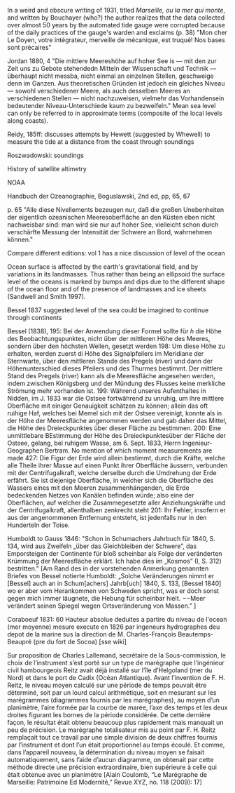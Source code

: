 In a weird and obscure writing of 1931, titled _Marseille, ou la mer qui monte_, and written by Bouchayer (who?) the author realizes that the data collected over almost 50 years by the automated tide gauge were corrupted because of the daily practices of the gauge's warden and exclaims (p. 38) "Mon cher Le Doyen, votre intégrateur, merveille de mécanique, est truqué! Nos bases sont précaires"

Jordan 1880, 4 "Die mittlere Meereshöhe auf hoher See is –– mit den zur Zeit uns zu Gebote stehendedn Mitteln der Wissenschaft und Technik –– überhaupt nicht messba, nicht einmal an einzelnen Stellen, geschweige denn im Ganzen. Aus theoretischen Gründen ist jedoch ein gleiches Niveau –– sowohl verschiedener Meere, als auch desselben Meeres an verschiedenen Stellen –– nicht nachzuweisen, vielmehr das Vorhandensein bedeutender Niveau-Unterschiede kaum zu bezweifeln." Mean sea level can only be referred to in approximate terms (composite of the local levels along coasts).

Reidy, 185ff: discusses attempts by Hewett (suggested by Whewell) to measure the tide at a distance from the coast through soundings

Roszwadowski: soundings

History of satellite altimetry

NOAA

Handbuch der Ozeanographie, Boguslawski, 2nd ed, pp, 65, 67

p. 65 "Alle diese Nivellements bezeugen nur, daß die großen Unebenheiten der eigentlich ozeanischen Meeresoberfläche an den Küsten eben nicht nachweisbar sind: man wird sie nur auf hoher See, vielleicht schon durch verschärfte Messung der Intensität der Schwere an Bord, wahrnehmen können."

Compare different editions: vol 1 has a nice discussion of level of the ocean

Ocean surface is affected by the earth's gravitational field, and by variations in its landmasses. Thus rather than being an ellipsoid the surface level of the oceans is marked by bumps and dips due to the different shape of the ocean floor and of the presence of landmasses and ice sheets (Sandwell and Smith 1997).

Bessel 1837 suggested level of the sea could be imagined to continue through continents

Bessel (1838), 195: Bei der Anwendung dieser Formel sollte für _h_ die Höhe des Beobachtungspunktes, nicht über der mittleren Höhe des Meeres, sondern über den höchsten Wellen, gesetzt werden
198: Um diese Höhe zu erhalten, werden zuerst di Höhe des Signalpfeilers im Meridiane der Sternwarte, über den mittleren Stande des Pregels (river) und dann der Höhenunterschied dieses Pfeilers und des Thurmes bestimmt. Der mittlere Stand des Pregels (river) kann als die Meeresfläche angesehen werden, indem zwischen Königsberg und der Mündung des Flusses keine merkliche Strömung mehr vorhanden ist.
199: Während unseres Aufenthaltes in Nidden, im J. 1833 war die Ostsee fortwährend zu unruhig, um ihre mittlere Oberfläche mit einiger Genauigkeit schätzen zu können; allein das oft ruihige Haf, welches bei Memel sich mit der Ostsee vereinigt, konnte als in der Höhe der Meeresfläche angenommen werden und gab daher das Mittel, die Höhe des Dreieckpunktes über dieser Fläche zu bestimmen.
200: Eine unmittlebare BEstimmung der Höhe des Dreieckpunktesüber der Fläche der Ostsee, gelang, bei ruhigem Wasse, am 6. Sept. 1833, Herrn Ingenieur-Geographen Bertram.
No mention of which moment measurements are made
427: Die Figur der Erde wird allein bestimmt, durch die Kräfte, welche alle Theile ihrer Masse auf einen Punkt ihrer Oberfläche äussern, verbunden mit der Centrifugalkraft, welche derselbe durch die Umdrehung der Erde erfährt. Sie ist diejenige Oberfläche, in welcher sich die Oberfläche des Wassers eines mit den Meeren zusammenhängenden, die Erde bedeckenden Netzes von Kanälen befinden würde; also eine der Oberflächen, auf welcher die Zusammegesetzte aller Anziehungskräfte und der Centrifugalkraft, allenthalben zenkrecht steht
201: Ihr Fehler, insofern er aus der angenommenen Entfernung entsteht, ist jedenfalls nur in den Hunderteln der Toise.

Humboldt to Gauss 1846: "Schon in Schumachers Jahrbuch für 1840, S. 134, wird aus Zweifeln „über das Gleichbleiben der Schwere”, das Emporsteigen der Continente für bloß scheinbar als Folge der veränderten Krümmung der Meeresfläche erklärt. Ich habe dies im „Kosmos” (I, S. 312) bestritten."
[Am Rand des in der vorstehenden Anmerkung genannten Briefes von Bessel notierte Humboldt: „Solche Veränderungen nimmt er [Bessel] auch an in Schum[achers] Jahrb[uch] 1840, S. 133, [Bessel 1840] wo er aber vom Herankommen von Schweden spricht, was er doch sonst gegen mich immer läugnete, die Hebung für scheinbar hielt. −−Meer verändert seinen Spiegel wegen Ortsveränderung von Massen.” ]

Coraboeuf 1831: 60 Hauteur absolue deduites a partire du niveau de l'ocean (mer moyenne) mesure execute en 1826 par ingeneurs hydrographes deu depot de la marine sus la direction de M. Charles-François Beautemps-Beaupré (pre du fort de Socoa) [sse wiki]

Sur proposition de Charles Lallemand, secrétaire de la Sous-commission, le choix de l’instrument s’est porté sur un type de marégraphe que l’ingénieur civil hambourgeois Reitz avait déjà installé sur l’île d’Helgoland (mer du Nord) et dans le port de Cadix (Océan Atlantique). Avant l’invention de F. H. Reitz, le niveau moyen calculé sur une période de temps pouvait être déterminé, soit par un lourd calcul arithmétique, soit en mesurant sur les marégrammes (diagrammes fournis par les marégraphes), au moyen d’un planimètre, l’aire formée par la courbe de marée, l’axe des temps et les deux droites figurant les bornes de la période considérée. De cette dernière façon, le résultat était obtenu beaucoup plus rapidement mais manquait un peu de précision. Le marégraphe totalisateur mis au point par F. H. Reitz remplaçait tout ce travail par une simple division de deux chiffres fournis par l’instrument et dont l’un était proportionnel au temps écoulé. Et comme, dans l’appareil nouveau, la détermination du niveau moyen se faisait automatiquement, sans l’aide d’aucun diagramme, on obtenait par cette méthode directe une précision extraordinaire, bien supérieure à celle qui était obtenue avec un planimètre [Alain Coulomb, “Le Marégraphe de Marseille: Patrimoine Ed Modernité,” Revue XYZ, no. 118 (2009): 17]
